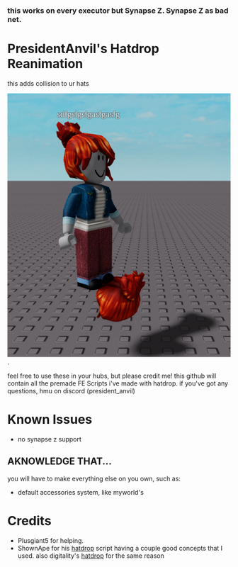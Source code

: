 ### this works on every executor but Synapse Z. Synapse Z as bad net.

# PresidentAnvil's Hatdrop Reanimation
this adds collision to ur hats

![hi](./videos/Screenshot%202024-11-27%20155459.png).

feel free to use these in your hubs, but please credit me! this github will contain all the premade FE Scripts i've made with hatdrop. if you've got any questions, hmu on discord (president_anvil)

# Known Issues
* no synapse z support

## AKNOWLEDGE THAT...
you will have to make everything else on you own, such as:
* default accessories system, like myworld's

# Credits
* Plusgiant5 for helping.
* ShownApe for his [hatdrop](https://github.com/ShownApe/hatdrop) script having a couple good concepts that I used. also digitality's [hatdrop](https://github.com/PresidentAnvil/hatdrop) for the same reason
